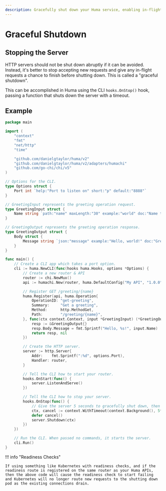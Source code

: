 ```yaml
---
description: Gracefully shut down your Huma service, enabling in-flight requests to finish.
---
```


# Graceful Shutdown

## Stopping the Server

HTTP servers should not be shut down abruptly if it can be avoided. Instead, it's better to stop accepting new requests and give any in-flight requests a chance to finish before shutting down. This is called a "graceful shutdown".

This can be accomplished in Huma using the CLI `hooks.OnStop()` hook, passing a function that shuts down the server with a timeout.

## Example

```go title="code.go" linenums="1" hl_lines="6-7 50-67"
package main

import (
	"context"
	"fmt"
	"net/http"
	"time"

	"github.com/danielgtaylor/huma/v2"
	"github.com/danielgtaylor/huma/v2/adapters/humachi"
	"github.com/go-chi/chi/v5"
)

// Options for the CLI.
type Options struct {
	Port int `help:"Port to listen on" short:"p" default:"8888"`
}

// GreetingInput represents the greeting operation request.
type GreetingInput struct {
	Name string `path:"name" maxLength:"30" example:"world" doc:"Name to greet"`
}

// GreetingOutput represents the greeting operation response.
type GreetingOutput struct {
	Body struct {
		Message string `json:"message" example:"Hello, world!" doc:"Greeting message"`
	}
}

func main() {
	// Create a CLI app which takes a port option.
	cli := huma.NewCLI(func(hooks huma.Hooks, options *Options) {
		// Create a new router & API
		router := chi.NewMux()
		api := humachi.New(router, huma.DefaultConfig("My API", "1.0.0"))

		// Register GET /greeting/{name}
		huma.Register(api, huma.Operation{
			OperationID: "get-greeting",
			Summary:     "Get a greeting",
			Method:      http.MethodGet,
			Path:        "/greeting/{name}",
		}, func(ctx context.Context, input *GreetingInput) (*GreetingOutput, error) {
			resp := &GreetingOutput{}
			resp.Body.Message = fmt.Sprintf("Hello, %s!", input.Name)
			return resp, nil
		})

		// Create the HTTP server.
		server := http.Server{
			Addr:    fmt.Sprintf(":%d", options.Port),
			Handler: router,
		}

		// Tell the CLI how to start your router.
		hooks.OnStart(func() {
			server.ListenAndServe()
		})

		// Tell the CLI how to stop your server.
		hooks.OnStop(func() {
			// Give the server 5 seconds to gracefully shut down, then give up.
			ctx, cancel := context.WithTimeout(context.Background(), 5*time.Second)
			defer cancel()
			server.Shutdown(ctx)
		})
	})

	// Run the CLI. When passed no commands, it starts the server.
	cli.Run()
}
```

!!! info "Readiness Checks"

    If using something like Kubernetes with readiness checks, and if the readiness route is registered on the same router as your Huma APIs, then the above code will cause the readiness check to start failing and Kubernetes will no longer route new requests to the shutting down pod as the existing connections drain.
